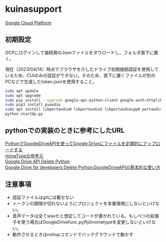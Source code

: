# kuinasupport
[Google Cloud Platform](https://console.cloud.google.com/getting-started)

## 初期設定
GCPにログインして接続用のJsonファイルをダウロードし、フォルダ直下に置く。

現在（2023/04/14）時点でブラウザを介したドライブ初期接続認証を使用しているため、CUIのみの認証ができない。そのため、直下に置くファイルが別のPCなどで生成したtoken.jsonを使用すること。

~~~bash
sudo apt update 
sudo apt upgrade
sudo pip install --upgrade google-api-python-client google-auth-httplib2 google-auth-oauthlib oauth2client
sudo pip3 install pyaudio
sudo apt install libportaudio0 libportaudio2 libportaudiocpp0 portaudio19-dev
python startUp.py
~~~


## pythonでの実装のときに参考にしたURL
[PythonでGoogleDriveAPIを使ってGoogle Driveにファイルを定期的にアップロードする](https://qiita.com/munaita_/items/d03b67b74868c3e4fb2d)  
[mimeTypeの参考元](https://www.tagindex.com/html5/basic/mimetype.html)  
[Google Drive API Delete Python](https://stackoverflow.com/questions/54131041/google-drive-api-delete-python)  
[Google Drive for developers Delete ](https://developers.google.com/drive/api/v2/reference/files/delete)
[Python:GoogleDriveAPIの基本的な使い方](https://zenn.dev/wtkn25/articles/python-googledriveapi-operation)


## 注意事項 
- 認証ファイルはgitには載せない
- トークンの期限が切れないようにプロジェクトを本番環境にしないといけない。
- 音声データは全てwavだと想定してコードが書かれている。もしべつの拡張子を使う場合はGoogleDrivefunc.py内のmimetypeを変更しないといけない。
- 動作させるときはnohupコマンドでバックグラウンドで動かす

